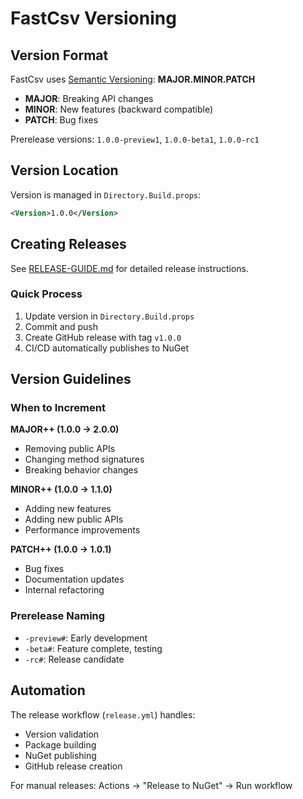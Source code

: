 # FastCsv Versioning

## Version Format

FastCsv uses [Semantic Versioning](https://semver.org/): **MAJOR.MINOR.PATCH**

- **MAJOR**: Breaking API changes
- **MINOR**: New features (backward compatible)
- **PATCH**: Bug fixes

Prerelease versions: `1.0.0-preview1`, `1.0.0-beta1`, `1.0.0-rc1`

## Version Location

Version is managed in `Directory.Build.props`:
```xml
<Version>1.0.0</Version>
```

## Creating Releases

See [RELEASE-GUIDE.md](RELEASE-GUIDE.md) for detailed release instructions.

### Quick Process
1. Update version in `Directory.Build.props`
2. Commit and push
3. Create GitHub release with tag `v1.0.0`
4. CI/CD automatically publishes to NuGet

## Version Guidelines

### When to Increment

**MAJOR++ (1.0.0 → 2.0.0)**
- Removing public APIs
- Changing method signatures
- Breaking behavior changes

**MINOR++ (1.0.0 → 1.1.0)**
- Adding new features
- Adding new public APIs
- Performance improvements

**PATCH++ (1.0.0 → 1.0.1)**
- Bug fixes
- Documentation updates
- Internal refactoring

### Prerelease Naming
- `-preview#`: Early development
- `-beta#`: Feature complete, testing
- `-rc#`: Release candidate

## Automation

The release workflow (`release.yml`) handles:
- Version validation
- Package building
- NuGet publishing
- GitHub release creation

For manual releases: Actions → "Release to NuGet" → Run workflow